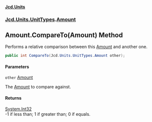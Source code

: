 #### [Jcd.Units](index.md 'index')
### [Jcd.Units.UnitTypes](Jcd.Units.UnitTypes.md 'Jcd.Units.UnitTypes').[Amount](Jcd.Units.UnitTypes.Amount.md 'Jcd.Units.UnitTypes.Amount')

## Amount.CompareTo(Amount) Method

Performs a relative comparison between this [Amount](Jcd.Units.UnitTypes.Amount.md 'Jcd.Units.UnitTypes.Amount') and another one.

```csharp
public int CompareTo(Jcd.Units.UnitTypes.Amount other);
```
#### Parameters

<a name='Jcd.Units.UnitTypes.Amount.CompareTo(Jcd.Units.UnitTypes.Amount).other'></a>

`other` [Amount](Jcd.Units.UnitTypes.Amount.md 'Jcd.Units.UnitTypes.Amount')

The [Amount](Jcd.Units.UnitTypes.Amount.md 'Jcd.Units.UnitTypes.Amount') to compare against.

#### Returns
[System.Int32](https://docs.microsoft.com/en-us/dotnet/api/System.Int32 'System.Int32')  
-1 if less than; 1 if greater than; 0 if equals.